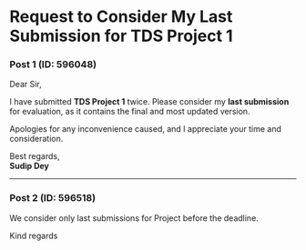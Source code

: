 # Request to Consider My Last Submission for TDS Project 1

### Post 1 (ID: 596048)

Dear Sir,

I have submitted **TDS Project 1** twice. Please consider my **last
submission** for evaluation, as it contains the final and most updated
version.

Apologies for any inconvenience caused, and I appreciate your time and
consideration.

Best regards,  
**Sudip Dey**


---

### Post 2 (ID: 596518)

We consider only last submissions for Project before the deadline.

Kind regards

